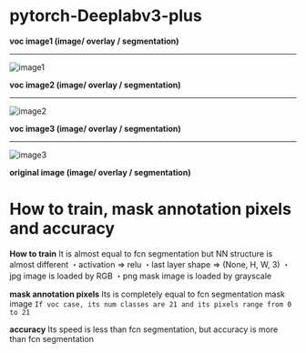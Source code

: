 # pytorch-Deeplabv3-plus

<b>voc image1 (image/ overlay / segmentation)</b><hr>

![image1](https://user-images.githubusercontent.com/48679574/74228714-5df88f00-4d04-11ea-898d-7b0a0dd67375.png)

<b>voc image2 (image/ overlay / segmentation)</b><hr>

![image2](https://user-images.githubusercontent.com/48679574/74228918-bcbe0880-4d04-11ea-8c92-36eb8e41705c.png)


<b>voc image3 (image/ overlay / segmentation)</b><hr>

![image3](https://user-images.githubusercontent.com/48679574/74228936-c47dad00-4d04-11ea-82bd-7bccfe8b48a9.png)

<b>original image (image/ overlay / segmentation)</b>

# How to train, mask annotation pixels and accuracy

<b>How to train</b>
It is almost equal to fcn segmentation but NN structure is almost different
・activation => relu
・last layer shape => (None, H, W, 3)
・jpg image is loaded by RGB
・png mask image is loaded by grayscale

<b>mask annotation pixels</b>
Its is completely equal to fcn segmentation mask image
```If voc case, its num classes are 21 and its pixels range from 0 to 21```


<b>accuracy</b>
Its speed is less than fcn segmentation, but accuracy is more than fcn segmentation
